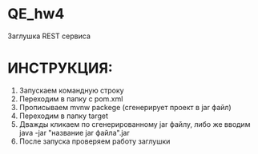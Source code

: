 # QE_hw4
Заглушка REST сервиса
# ИНСТРУКЦИЯ: 
1. Запускаем командную строку
2. Переходим в папку с pom.xml
3. Прописываем  mvnw packege (сгенерирует проект в jar файл)
4. Переходим в папку target
5. Дважды кликаем по сгенерированному jar файлу, либо же вводим java -jar "название jar файла".jar
6. После запуска проверяем работу заглушки

